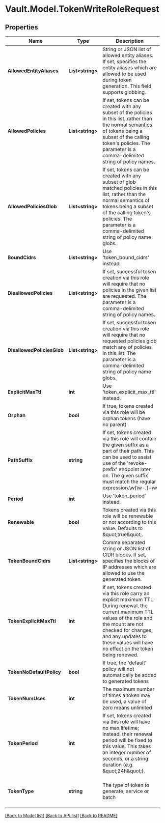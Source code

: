 # Vault.Model.TokenWriteRoleRequest

## Properties

Name | Type | Description | Notes
------------ | ------------- | ------------- | -------------
**AllowedEntityAliases** | **List&lt;string&gt;** | String or JSON list of allowed entity aliases. If set, specifies the entity aliases which are allowed to be used during token generation. This field supports globbing. | [optional] 
**AllowedPolicies** | **List&lt;string&gt;** | If set, tokens can be created with any subset of the policies in this list, rather than the normal semantics of tokens being a subset of the calling token&#x27;s policies. The parameter is a comma-delimited string of policy names. | [optional] 
**AllowedPoliciesGlob** | **List&lt;string&gt;** | If set, tokens can be created with any subset of glob matched policies in this list, rather than the normal semantics of tokens being a subset of the calling token&#x27;s policies. The parameter is a comma-delimited string of policy name globs. | [optional] 
**BoundCidrs** | **List&lt;string&gt;** | Use &#x27;token_bound_cidrs&#x27; instead. | [optional] 
**DisallowedPolicies** | **List&lt;string&gt;** | If set, successful token creation via this role will require that no policies in the given list are requested. The parameter is a comma-delimited string of policy names. | [optional] 
**DisallowedPoliciesGlob** | **List&lt;string&gt;** | If set, successful token creation via this role will require that no requested policies glob match any of policies in this list. The parameter is a comma-delimited string of policy name globs. | [optional] 
**ExplicitMaxTtl** | **int** | Use &#x27;token_explicit_max_ttl&#x27; instead. | [optional] 
**Orphan** | **bool** | If true, tokens created via this role will be orphan tokens (have no parent) | [optional] 
**PathSuffix** | **string** | If set, tokens created via this role will contain the given suffix as a part of their path. This can be used to assist use of the &#x27;revoke-prefix&#x27; endpoint later on. The given suffix must match the regular expression.\\w[\\w-.]+\\w | [optional] 
**Period** | **int** | Use &#x27;token_period&#x27; instead. | [optional] 
**Renewable** | **bool** | Tokens created via this role will be renewable or not according to this value. Defaults to \&quot;true\&quot;. | [optional] [default to true]
**TokenBoundCidrs** | **List&lt;string&gt;** | Comma separated string or JSON list of CIDR blocks. If set, specifies the blocks of IP addresses which are allowed to use the generated token. | [optional] 
**TokenExplicitMaxTtl** | **int** | If set, tokens created via this role carry an explicit maximum TTL. During renewal, the current maximum TTL values of the role and the mount are not checked for changes, and any updates to these values will have no effect on the token being renewed. | [optional] 
**TokenNoDefaultPolicy** | **bool** | If true, the &#x27;default&#x27; policy will not automatically be added to generated tokens | [optional] 
**TokenNumUses** | **int** | The maximum number of times a token may be used, a value of zero means unlimited | [optional] 
**TokenPeriod** | **int** | If set, tokens created via this role will have no max lifetime; instead, their renewal period will be fixed to this value. This takes an integer number of seconds, or a string duration (e.g. \&quot;24h\&quot;). | [optional] 
**TokenType** | **string** | The type of token to generate, service or batch | [optional] [default to "default-service"]

[[Back to Model list]](../README.md#documentation-for-models) [[Back to API list]](../README.md#documentation-for-api-endpoints) [[Back to README]](../README.md)

